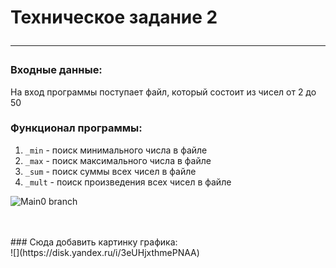 # Техническое задание 2 <hr>

### Входные данные:
На вход программы поступает файл, который состоит из чисел от 2 до 50 


### Функционал программы:
1. `_min` - поиск минимального числа в файле
2. `_max` - поиск максимального числа в файле
3. `_sum` - поиск суммы всех чисел в файле
4. `_mult` - поиск произведения всех чисел в файле

![Main0 branch](https://github.com/ZakharovaAlina/tz2/actions/workflows/ci.yml/badge.svg?branch=main0)

<br/>
<br/>
### Сюда добавить картинку графика:<br/>
![](https://disk.yandex.ru/i/3eUHjxthmePNAA)
